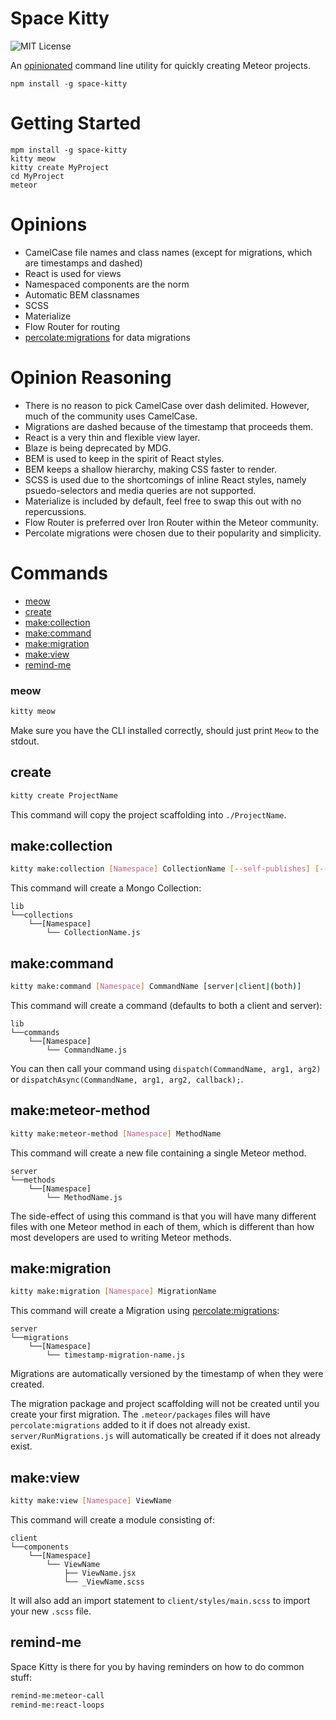 Space Kitty
===========

![MIT License](https://img.shields.io/badge/license-MIT-blue.svg)

An [opinionated](http://stackoverflow.com/questions/802050/what-is-opinionated-software) command line utility for quickly creating Meteor projects.

```
npm install -g space-kitty
```

# Getting Started

```
mpm install -g space-kitty
kitty meow
kitty create MyProject
cd MyProject
meteor
```

# Opinions

* CamelCase file names and class names (except for migrations, which are timestamps and dashed)
* React is used for views
* Namespaced components are the norm
* Automatic BEM classnames
* SCSS
* Materialize
* Flow Router for routing
* [percolate:migrations](https://atmospherejs.com/percolate/migrations) for data migrations

# Opinion Reasoning

* There is no reason to pick CamelCase over dash delimited. However, much of the community uses CamelCase.
* Migrations are dashed because of the timestamp that proceeds them.
* React is a very thin and flexible view layer.
* Blaze is being deprecated by MDG.
* BEM is used to keep in the spirit of React styles.
* BEM keeps a shallow hierarchy, making CSS faster to render.
* SCSS is used due to the shortcomings of inline React styles, namely psuedo-selectors and media queries are not supported.
* Materialize is included by default, feel free to swap this out with no repercussions.
* Flow Router is preferred over Iron Router within the Meteor community.
* Percolate migrations were chosen due to their popularity and simplicity.

# Commands

* [meow](#meow)
* [create](#create)
* [make:collection](#makecollection)
* [make:command](#makecommand)
* [make:migration](#makemigration)
* [make:view](#makeview)
* [remind-me](#remind-me)

### meow

```sh
kitty meow
```

Make sure you have the CLI installed correctly, should just print `Meow` to the stdout.

## create

```sh
kitty create ProjectName
```

This command will copy the project scaffolding into `./ProjectName`.

## make:collection

```sh
kitty make:collection [Namespace] CollectionName [--self-publishes] [--with-schema] [--local] [--class]
```

This command will create a Mongo Collection:

```
lib
└──collections
    └──[Namespace]
        └── CollectionName.js
```

## make:command

```sh
kitty make:command [Namespace] CommandName [server|client|(both)]
```

This command will create a command (defaults to both a client and server):

```
lib
└──commands
    └──[Namespace]
        └── CommandName.js
```

You can then call your command using `dispatch(CommandName, arg1, arg2)` or `dispatchAsync(CommandName, arg1, arg2, callback);`.

## make:meteor-method

```sh
kitty make:meteor-method [Namespace] MethodName
```

This command will create a new file containing a single Meteor method.

```
server
└──methods
    └──[Namespace]
        └── MethodName.js
```

The side-effect of using this command is that you will have many different files with one Meteor method in each of them, which is different than how most developers are used to writing Meteor methods.

## make:migration

```sh
kitty make:migration [Namespace] MigrationName
```

This command will create a Migration using [percolate:migrations](https://atmospherejs.com/percolate/migrations):

```
server
└──migrations
    └──[Namespace]
        └── timestamp-migration-name.js
```

Migrations are automatically versioned by the timestamp of when they were created.

The migration package and project scaffolding will not be created until you create your first migration. The `.meteor/packages` files will have `percolate:migrations` added to it if does not already exist. `server/RunMigrations.js` will automatically be created if it does not already exist.

## make:view

```sh
kitty make:view [Namespace] ViewName
```

This command will create a module consisting of:

```
client
└──components
    └──[Namespace]
        └── ViewName
            ├── ViewName.jsx
            └── _ViewName.scss
```

It will also add an import statement to `client/styles/main.scss` to import your new
`.scss` file.

## remind-me

Space Kitty is there for you by having reminders on how to do common stuff:

```sh
remind-me:meteor-call
remind-me:react-loops
```

